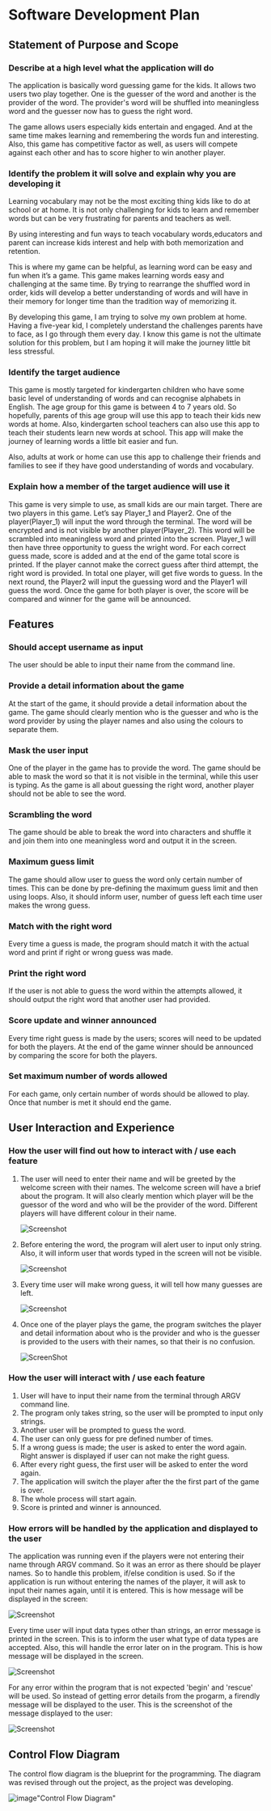 # **Software Development Plan** #

## **Statement of Purpose and Scope**


### **Describe at a high level what the application will do**
The application is basically word guessing game for the kids. It allows two users two play together. One is the guesser of the word and another is the provider of the word. The provider's word will be shuffled into meaningless word and the guesser now has to guess the right word.

The game allows users especially kids entertain and engaged. And at the same time makes learning and remembering the words fun and interesting. Also, this game has competitive factor as well, as users will compete against each other and has to score higher to win another player.




### **Identify the problem it will solve and explain why you are developing it** 
Learning vocabulary may not be the most exciting thing kids like to do at school or at home. It is not only challenging for kids to learn and remember words but can be very frustrating for parents and teachers as well.

 By using interesting and fun ways to teach vocabulary words,educators and parent can increase kids interest and help with both memorization and retention.

This is where my game can be helpful, as learning word can be easy and fun when it’s a game. This game makes learning words easy and challenging at the same time.
By trying to rearrange the shuffled word in order, kids will develop a better understanding of words and will have in their memory for longer time than the tradition way of memorizing it.

By developing this game, I am trying to solve my own problem at home. Having a five-year kid, I completely understand the challenges parents have to face, as I go through them every day. I know this game is not the ultimate solution for this problem, but I am hoping it will make the journey little bit less stressful.



###  **Identify the target audience**
This game is mostly targeted for kindergarten children who have some basic level of understanding of words and can recognise alphabets in English. The age group for this game is between 4 to 7 years old. So hopefully, parents of this age group will use this app to teach their kids new words at home. Also, kindergarten school teachers can also use this app to teach their students learn new words at school. This app will make the journey of learning words a little bit easier and fun.

Also, adults at work or home can use this app to challenge their friends and families to see if they have good understanding of words and vocabulary. 



### **Explain how a member of the target audience will use it**
This game is very simple to use, as small kids are our main target. There are two players in this game. Let’s say Player_1 and Player2. One of the player(Player_1) will input the word through the terminal. The word will be encrypted and is not visible by another player(Player_2). This word will be scrambled into meaningless word and printed into the screen. Player_1 will then have three opportunity to guess the wright word. For each correct guess made, score is added and at the end of the game total score is printed. If the player cannot make the correct guess after third attempt, the right word is provided. In total one player, will get five words to guess. In the next round, the Player2 will input the guessing word and the Player1 will guess the word. Once the game for both player is over, the score will be compared and winner for the game will be announced.


## **Features**

   ### **Should accept username as input**
   The user should be able to input their name from the command line.

   ### **Provide a detail information about the game**
   At the start of the game, it should provide a detail information about the game. The game should clearly mention who is the guesser and who is the word provider by using the player names and also using the colours to separate them.

   ### **Mask the user input**
   One of the player in the game has to provide the word. The game should be able to mask the word so that it is not visible in the terminal, while this user is typing. As the game is all about guessing the right word, another player should not be able to see the word.

### **Scrambling the word**
The game should be able to break the word into characters and shuffle it and join them into one meaningless word and output it in the screen.


### **Maximum guess limit**
The game should allow user to guess the word only certain number of times. This can be done by pre-defining the maximum guess limit and then using loops. Also, it should inform user, number of guess left each time user makes the wrong guess.


### **Match with the right word**
Every time a guess is made, the program should match it with the actual word and print if right or wrong guess was made.


### **Print the right word** 
If the user is not able to guess the word within the attempts allowed, it should output the right word that another user had provided.

### **Score update and winner announced**
Every time right guess is made by the users; scores will need to be updated for both the players. At the end of the game winner should be announced by comparing the score for both the players.

### **Set maximum number of words allowed** 
For each game, only certain number of words should be allowed to play. Once that number is met it should end the game.


## **User Interaction and Experience**

### **How the user will find out how to interact with / use each feature**
1. The user will need to enter their name and will be greeted by the welcome screen with their names. The welcome screen will have a brief about the program. It will also clearly mention which player will be the guessor of the word and who will be the provider of the word. Different players will have different colour in their name.

    ![Screenshot](/screenshots/Screenshot1.png)

2. Before entering the word, the program will alert user to input only string. Also, it will inform user that words typed in the screen will not be visible.

    ![Screenshot](/screenshots/Screenshot2.png)

3. Every time user will make wrong guess, it will tell how many guesses are left.

    ![Screenshot](/screenshots/Screenshot3.png)

4. Once one of the player plays the game, the program switches the player and detail information about who is the provider and who is the guesser is provided to the users with their names, so that their is no confusion.

    ![ScreenShot](/screenshots/Screenshot4.png)


### **How the user will interact with / use each feature**

1. User will have to input their name from the terminal through ARGV command line.
2. The program only takes string, so the user will be prompted to input only strings.
3. Another user will be prompted to guess the word.
4. The user can only guess for pre defined number of times.
5. If a wrong guess is made; the user is asked to enter the word again. Right answer is displayed if user can not make the right guess.
6. After every right guess, the first user will be asked to enter the word again.
7.  The application will switch the player after the the first part of the game is over.
8. The whole process will start again.
9. Score is printed and winner is announced.

### **How errors will be handled by the application and displayed to the user**

The application was running even if the players were not entering their name through ARGV command. So it was an error as there should be player names. So to handle this problem, if/else condition is used. So if the application is run without entering the names of the player, it will ask to input their names again, until it is entered. This is how message will be displayed in the screen:

![Screenshot](/screenshots/Screenshot7.png)



Every time user will input data types other than strings, an error message is printed in the screen. This is to inform the user what type of data types are accepted. Also, this will handle the error later on in the program. This is how message will be displayed in the screen.

![Screenshot](/screenshots/Screenshot5.png)

For any error within the program that is not expected 'begin' and 'rescue' will be used. So instead of getting error details from the progarm, a firendly message will be displayed to the user. This is the screenshot of the message displayed to the user:

![Screenshot](/screenshots/Screenshot6.png)


## **Control Flow Diagram**
The control flow diagram is the blueprint for the programming. The diagram was revised through out the project, as the project was developing.

![image](/documentation/control-flow-diagram/control-flow-diagram.jpeg)"Control Flow Diagram"






   